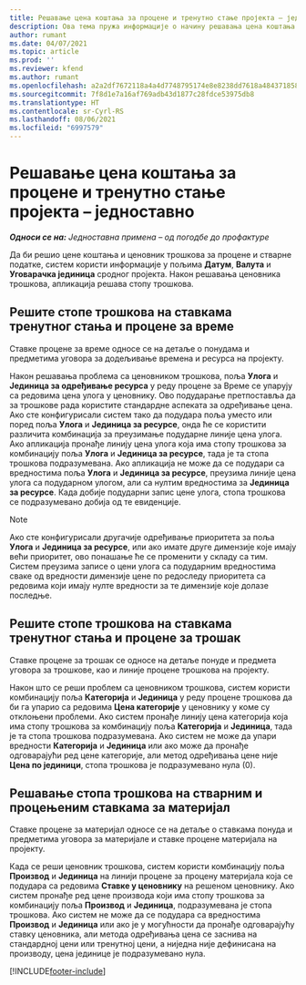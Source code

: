 ```yaml
---
title: Решавање цена коштања за процене и тренутно стање пројекта – једноставно
description: Ова тема пружа информације о начину решавања цена коштања у проценама пројеката и тренутном стању.
author: rumant
ms.date: 04/07/2021
ms.topic: article
ms.prod: ''
ms.reviewer: kfend
ms.author: rumant
ms.openlocfilehash: a2a2df7672118a4a4d7748795174e8e8238dd7618a48437185879e06a253a381
ms.sourcegitcommit: 7f8d1e7a16af769adb43d1877c28fdce53975db8
ms.translationtype: HT
ms.contentlocale: sr-Cyrl-RS
ms.lasthandoff: 08/06/2021
ms.locfileid: "6997579"
---
```

# <a name="resolve-cost-prices-on-project-estimates-and-actuals"></a>Решавање цена коштања за процене и тренутно стање пројекта – једноставно 

_**Односи се на:** Једноставна примена – од погодбе до профактуре_

Да би решио цене коштања и ценовник трошкова за процене и стварне податке, систем користи информације у пољима **Датум**, **Валута** и **Уговарачка јединица** сродног пројекта. Након решавања ценовника трошкова, апликација решава стопу трошкова.

## <a name="resolving-cost-rates-on-actual-and-estimate-lines-for-time"></a>Решите стопе трошкова на ставкама тренутног стања и процене за време

Ставке процене за време односе се на детаље о понудама и предметима уговора за додељивање времена и ресурса на пројекту.

Након решавања проблема са ценовником трошкова, поља **Улога** и **Јединица за одређивање ресурса** у реду процене за Време се упарују са редовима цена улога у ценовнику. Ово подударање претпоставља да за трошкове рада користите стандардне аспеката за одређивање цена. Ако сте конфигурисали систем тако да подудара поља уместо или поред поља **Улога** и **Јединица за ресурсе**, онда ће се користити различита комбинација за преузимање подударне линије цена улога. Ако апликација пронађе линију цена улога која има стопу трошкова за комбинацију поља **Улога** и **Јединица за ресурсе**, тада је та стопа трошкова подразумевана. Ако апликација не може да се подудари са вредностима поља **Улога** и **Јединица за ресурсе**, преузима линије цена улога са подударном улогом, али са нултим вредностима за **Јединица за ресурсе**. Када добије подударни запис цене улога, стопа трошкова се подразумевано добија од те евиденције. 

> [!NOTE]
> Ако сте конфигурисали другачије одређивање приоритета за поља **Улога** и **Јединица за ресурсе**, или ако имате друге димензије које имају већи приоритет, ово понашање ће се променити у складу са тим. Систем преузима записе о цени улога са подударним вредностима сваке од вредности димензије цене по редоследу приоритета са редовима који имају нулте вредности за те димензије које долазе последње.

## <a name="resolving-cost-rates-on-actual-and-estimate-lines-for-expense"></a>Решите стопе трошкова на ставкама тренутног стања и процене за трошак

Ставке процене за трошак се односе на детаље понуде и предмета уговора за трошкове, као и линије процене трошкова на пројекту.

Након што се реши проблем са ценовником трошкова, систем користи комбинацију поља **Категорија** и **Јединица** у реду процене трошкова да би га упарио са редовима **Цена категорије** у ценовнику у коме су отклоњени проблеми. Ако систем пронађе линију цена категорија која има стопу трошкова за комбинацију поља **Категорија** и **Јединица**, тада је та стопа трошкова подразумевана. Ако систем не може да упари вредности **Категорија** и **Јединица** или ако може да пронађе одговарајући ред цене категорије, али метод одређивања цене није **Цена по јединици**, стопа трошкова је подразумевано нула (0).

## <a name="resolving-cost-rates-on-actual-and-estimate-lines-for-material"></a>Решавање стопа трошкова на стварним и процењеним ставкама за материјал

Ставке процене за материјал односе се на детаље о ставкама понуда и предметима уговора за материјале и ставке процене материјала на пројекту.

Када се реши ценовник трошкова, систем користи комбинацију поља **Производ** и **Јединица** на линији процене за процену материјала која се подудара са редовима **Ставке у ценовнику** на решеном ценовнику. Ако систем пронађе ред цене производа који има стопу трошкова за комбинацију поља **Производ** и **Јединица**, подразумевана је стопа трошкова. Ако систем не може да се подудара са вредностима **Производ** и **Јединица** или ако је у могућности да пронађе одговарајућу ставку ценовника, али метода одређивања цена се заснива на стандардној цени или тренутној цени, а ниједна није дефинисана на производу, цена јединице је подразумевано нула.


[!INCLUDE[footer-include](../../includes/footer-banner.md)]
